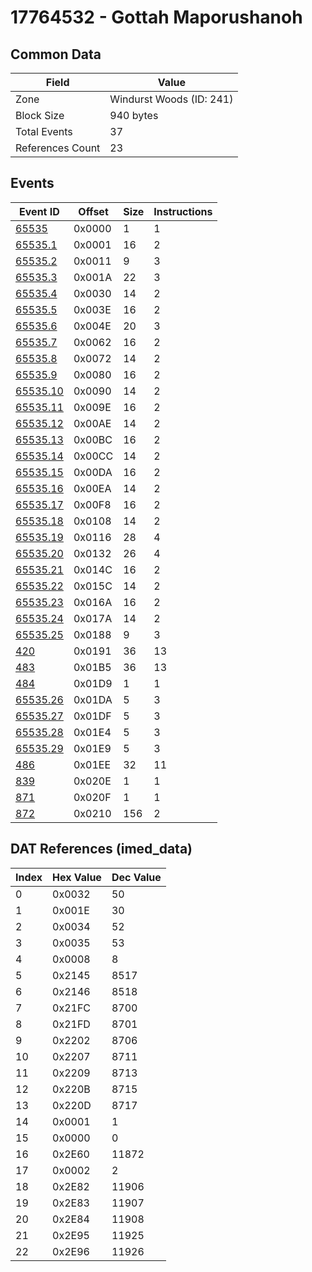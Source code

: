 # 17764532 - Gottah Maporushanoh

## Common Data

| Field            | Value                    |
|------------------|--------------------------|
| Zone             | Windurst Woods (ID: 241) |
| Block Size       | 940 bytes                |
| Total Events     | 37                       |
| References Count | 23                       |

## Events

| Event ID                  | Offset   |   Size |   Instructions |
|---------------------------|----------|--------|----------------|
| [65535](./65535.md)       | 0x0000   |      1 |              1 |
| [65535.1](./65535.1.md)   | 0x0001   |     16 |              2 |
| [65535.2](./65535.2.md)   | 0x0011   |      9 |              3 |
| [65535.3](./65535.3.md)   | 0x001A   |     22 |              3 |
| [65535.4](./65535.4.md)   | 0x0030   |     14 |              2 |
| [65535.5](./65535.5.md)   | 0x003E   |     16 |              2 |
| [65535.6](./65535.6.md)   | 0x004E   |     20 |              3 |
| [65535.7](./65535.7.md)   | 0x0062   |     16 |              2 |
| [65535.8](./65535.8.md)   | 0x0072   |     14 |              2 |
| [65535.9](./65535.9.md)   | 0x0080   |     16 |              2 |
| [65535.10](./65535.10.md) | 0x0090   |     14 |              2 |
| [65535.11](./65535.11.md) | 0x009E   |     16 |              2 |
| [65535.12](./65535.12.md) | 0x00AE   |     14 |              2 |
| [65535.13](./65535.13.md) | 0x00BC   |     16 |              2 |
| [65535.14](./65535.14.md) | 0x00CC   |     14 |              2 |
| [65535.15](./65535.15.md) | 0x00DA   |     16 |              2 |
| [65535.16](./65535.16.md) | 0x00EA   |     14 |              2 |
| [65535.17](./65535.17.md) | 0x00F8   |     16 |              2 |
| [65535.18](./65535.18.md) | 0x0108   |     14 |              2 |
| [65535.19](./65535.19.md) | 0x0116   |     28 |              4 |
| [65535.20](./65535.20.md) | 0x0132   |     26 |              4 |
| [65535.21](./65535.21.md) | 0x014C   |     16 |              2 |
| [65535.22](./65535.22.md) | 0x015C   |     14 |              2 |
| [65535.23](./65535.23.md) | 0x016A   |     16 |              2 |
| [65535.24](./65535.24.md) | 0x017A   |     14 |              2 |
| [65535.25](./65535.25.md) | 0x0188   |      9 |              3 |
| [420](./420.md)           | 0x0191   |     36 |             13 |
| [483](./483.md)           | 0x01B5   |     36 |             13 |
| [484](./484.md)           | 0x01D9   |      1 |              1 |
| [65535.26](./65535.26.md) | 0x01DA   |      5 |              3 |
| [65535.27](./65535.27.md) | 0x01DF   |      5 |              3 |
| [65535.28](./65535.28.md) | 0x01E4   |      5 |              3 |
| [65535.29](./65535.29.md) | 0x01E9   |      5 |              3 |
| [486](./486.md)           | 0x01EE   |     32 |             11 |
| [839](./839.md)           | 0x020E   |      1 |              1 |
| [871](./871.md)           | 0x020F   |      1 |              1 |
| [872](./872.md)           | 0x0210   |    156 |              2 |

## DAT References (imed_data)

|   Index | Hex Value   |   Dec Value |
|---------|-------------|-------------|
|       0 | 0x0032      |          50 |
|       1 | 0x001E      |          30 |
|       2 | 0x0034      |          52 |
|       3 | 0x0035      |          53 |
|       4 | 0x0008      |           8 |
|       5 | 0x2145      |        8517 |
|       6 | 0x2146      |        8518 |
|       7 | 0x21FC      |        8700 |
|       8 | 0x21FD      |        8701 |
|       9 | 0x2202      |        8706 |
|      10 | 0x2207      |        8711 |
|      11 | 0x2209      |        8713 |
|      12 | 0x220B      |        8715 |
|      13 | 0x220D      |        8717 |
|      14 | 0x0001      |           1 |
|      15 | 0x0000      |           0 |
|      16 | 0x2E60      |       11872 |
|      17 | 0x0002      |           2 |
|      18 | 0x2E82      |       11906 |
|      19 | 0x2E83      |       11907 |
|      20 | 0x2E84      |       11908 |
|      21 | 0x2E95      |       11925 |
|      22 | 0x2E96      |       11926 |
